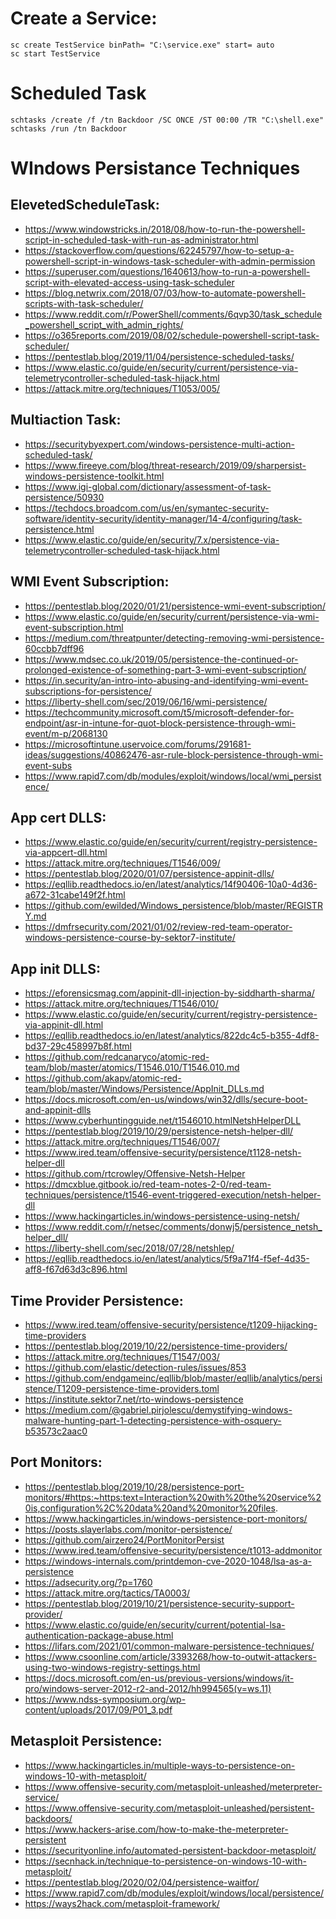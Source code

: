 # Create a Service:
```
sc create TestService binPath= "C:\service.exe" start= auto
sc start TestService
```

# Scheduled Task
```
schtasks /create /f /tn Backdoor /SC ONCE /ST 00:00 /TR "C:\shell.exe"
schtasks /run /tn Backdoor
```
# WIndows Persistance Techniques
## ElevetedScheduleTask:
- https://www.windowstricks.in/2018/08/how-to-run-the-powershell-script-in-scheduled-task-with-run-as-administrator.html
- https://stackoverflow.com/questions/62245797/how-to-setup-a-powershell-script-in-windows-task-scheduler-with-admin-permission
- https://superuser.com/questions/1640613/how-to-run-a-powershell-script-with-elevated-access-using-task-scheduler
- https://blog.netwrix.com/2018/07/03/how-to-automate-powershell-scripts-with-task-scheduler/
- https://www.reddit.com/r/PowerShell/comments/6qvp30/task_schedule_powershell_script_with_admin_rights/
- https://o365reports.com/2019/08/02/schedule-powershell-script-task-scheduler/
- https://pentestlab.blog/2019/11/04/persistence-scheduled-tasks/
- https://www.elastic.co/guide/en/security/current/persistence-via-telemetrycontroller-scheduled-task-hijack.html
- https://attack.mitre.org/techniques/T1053/005/

## Multiaction Task:
- https://securitybyexpert.com/windows-persistence-multi-action-scheduled-task/
- https://www.fireeye.com/blog/threat-research/2019/09/sharpersist-windows-persistence-toolkit.html
- https://www.igi-global.com/dictionary/assessment-of-task-persistence/50930
- https://techdocs.broadcom.com/us/en/symantec-security-software/identity-security/identity-manager/14-4/configuring/task-persistence.html
- https://www.elastic.co/guide/en/security/7.x/persistence-via-telemetrycontroller-scheduled-task-hijack.html

## WMI Event Subscription:
- https://pentestlab.blog/2020/01/21/persistence-wmi-event-subscription/
- https://www.elastic.co/guide/en/security/current/persistence-via-wmi-event-subscription.html
- https://medium.com/threatpunter/detecting-removing-wmi-persistence-60ccbb7dff96
- https://www.mdsec.co.uk/2019/05/persistence-the-continued-or-prolonged-existence-of-something-part-3-wmi-event-subscription/
- https://in.security/an-intro-into-abusing-and-identifying-wmi-event-subscriptions-for-persistence/
- https://liberty-shell.com/sec/2019/06/16/wmi-persistence/
- https://techcommunity.microsoft.com/t5/microsoft-defender-for-endpoint/asr-in-intune-for-quot-block-persistence-through-wmi-event/m-p/2068130
- https://microsoftintune.uservoice.com/forums/291681-ideas/suggestions/40862476-asr-rule-block-persistence-through-wmi-event-subs
- https://www.rapid7.com/db/modules/exploit/windows/local/wmi_persistence/

## App cert DLLS: 
- https://www.elastic.co/guide/en/security/current/registry-persistence-via-appcert-dll.html
- https://attack.mitre.org/techniques/T1546/009/
- https://pentestlab.blog/2020/01/07/persistence-appinit-dlls/
- https://eqllib.readthedocs.io/en/latest/analytics/14f90406-10a0-4d36-a672-31cabe149f2f.html
- https://github.com/ewilded/Windows_persistence/blob/master/REGISTRY.md
- https://dmfrsecurity.com/2021/01/02/review-red-team-operator-windows-persistence-course-by-sektor7-institute/

## App init DLLS:
- https://eforensicsmag.com/appinit-dll-injection-by-siddharth-sharma/
- https://attack.mitre.org/techniques/T1546/010/
- https://www.elastic.co/guide/en/security/current/registry-persistence-via-appinit-dll.html
- https://eqllib.readthedocs.io/en/latest/analytics/822dc4c5-b355-4df8-bd37-29c458997b8f.html
- https://github.com/redcanaryco/atomic-red-team/blob/master/atomics/T1546.010/T1546.010.md
- https://github.com/akapv/atomic-red-team/blob/master/Windows/Persistence/AppInit_DLLs.md
- https://docs.microsoft.com/en-us/windows/win32/dlls/secure-boot-and-appinit-dlls
- https://www.cyberhuntingguide.net/t1546010.htmlNetshHelperDLL
- https://pentestlab.blog/2019/10/29/persistence-netsh-helper-dll/
- https://attack.mitre.org/techniques/T1546/007/
- https://www.ired.team/offensive-security/persistence/t1128-netsh-helper-dll
- https://github.com/rtcrowley/Offensive-Netsh-Helper
- https://dmcxblue.gitbook.io/red-team-notes-2-0/red-team-techniques/persistence/t1546-event-triggered-execution/netsh-helper-dll
- https://www.hackingarticles.in/windows-persistence-using-netsh/
- https://www.reddit.com/r/netsec/comments/donwj5/persistence_netsh_helper_dll/
- https://liberty-shell.com/sec/2018/07/28/netshlep/
- https://eqllib.readthedocs.io/en/latest/analytics/5f9a71f4-f5ef-4d35-aff8-f67d63d3c896.html

## Time Provider Persistence:
- https://www.ired.team/offensive-security/persistence/t1209-hijacking-time-providers
- https://pentestlab.blog/2019/10/22/persistence-time-providers/
- https://attack.mitre.org/techniques/T1547/003/
- https://github.com/elastic/detection-rules/issues/853
- https://github.com/endgameinc/eqllib/blob/master/eqllib/analytics/persistence/T1209-persistence-time-providers.toml
- https://institute.sektor7.net/rto-windows-persistence
- https://medium.com/@gabriel.pirjolescu/demystifying-windows-malware-hunting-part-1-detecting-persistence-with-osquery-b53573c2aac0

## Port Monitors:
- https://pentestlab.blog/2019/10/28/persistence-port-monitors/#https:~https:text=Interaction%20with%20the%20service%20is,configuration%2C%20data%20and%20monitor%20files.
- https://www.hackingarticles.in/windows-persistence-port-monitors/
- https://posts.slayerlabs.com/monitor-persistence/
- https://github.com/airzero24/PortMonitorPersist
- https://www.ired.team/offensive-security/persistence/t1013-addmonitor
- https://windows-internals.com/printdemon-cve-2020-1048/lsa-as-a-persistence
- https://adsecurity.org/?p=1760
- https://attack.mitre.org/tactics/TA0003/
- https://pentestlab.blog/2019/10/21/persistence-security-support-provider/
- https://www.elastic.co/guide/en/security/current/potential-lsa-authentication-package-abuse.html
- https://lifars.com/2021/01/common-malware-persistence-techniques/
- https://www.csoonline.com/article/3393268/how-to-outwit-attackers-using-two-windows-registry-settings.html
- https://docs.microsoft.com/en-us/previous-versions/windows/it-pro/windows-server-2012-r2-and-2012/hh994565(v=ws.11)
- https://www.ndss-symposium.org/wp-content/uploads/2017/09/P01_3.pdf

## Metasploit Persistence:
- https://www.hackingarticles.in/multiple-ways-to-persistence-on-windows-10-with-metasploit/
- https://www.offensive-security.com/metasploit-unleashed/meterpreter-service/
- https://www.offensive-security.com/metasploit-unleashed/persistent-backdoors/
- https://www.hackers-arise.com/how-to-make-the-meterpreter-persistent
- https://securityonline.info/automated-persistent-backdoor-metasploit/
- https://secnhack.in/technique-to-persistence-on-windows-10-with-metasploit/
- https://pentestlab.blog/2020/02/04/persistence-waitfor/
- https://www.rapid7.com/db/modules/exploit/windows/local/persistence/
- https://ways2hack.com/metasploit-framework/
